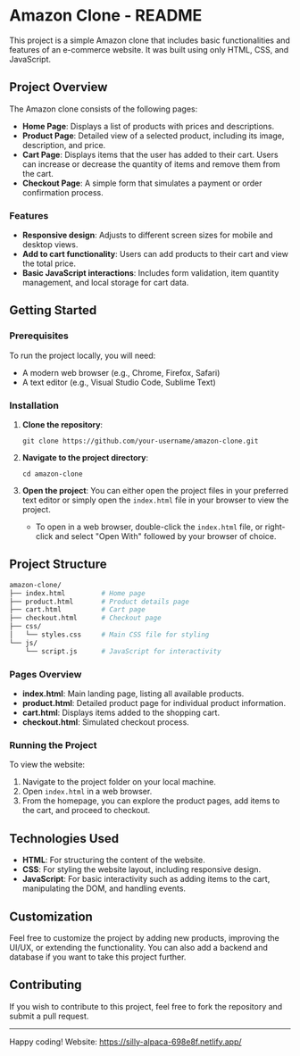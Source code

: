 # Amazon Clone - README

This project is a simple Amazon clone that includes basic functionalities and features of an e-commerce website. It was built using only HTML, CSS, and JavaScript.

## Project Overview

The Amazon clone consists of the following pages:
- **Home Page**: Displays a list of products with prices and descriptions.
- **Product Page**: Detailed view of a selected product, including its image, description, and price.
- **Cart Page**: Displays items that the user has added to their cart. Users can increase or decrease the quantity of items and remove them from the cart.
- **Checkout Page**: A simple form that simulates a payment or order confirmation process.

### Features
- **Responsive design**: Adjusts to different screen sizes for mobile and desktop views.
- **Add to cart functionality**: Users can add products to their cart and view the total price.
- **Basic JavaScript interactions**: Includes form validation, item quantity management, and local storage for cart data.

## Getting Started

### Prerequisites

To run the project locally, you will need:
- A modern web browser (e.g., Chrome, Firefox, Safari)
- A text editor (e.g., Visual Studio Code, Sublime Text)

### Installation

1. **Clone the repository**:
    ```
    git clone https://github.com/your-username/amazon-clone.git
    ```

2. **Navigate to the project directory**:
    ```
    cd amazon-clone
    ```

3. **Open the project**:
    You can either open the project files in your preferred text editor or simply open the `index.html` file in your browser to view the project.

    - To open in a web browser, double-click the `index.html` file, or right-click and select "Open With" followed by your browser of choice.

## Project Structure

```bash
amazon-clone/
├── index.html         # Home page
├── product.html       # Product details page
├── cart.html          # Cart page
├── checkout.html      # Checkout page
├── css/
│   └── styles.css     # Main CSS file for styling
└── js/
    └── script.js      # JavaScript for interactivity
```

### Pages Overview
- **index.html**: Main landing page, listing all available products.
- **product.html**: Detailed product page for individual product information.
- **cart.html**: Displays items added to the shopping cart.
- **checkout.html**: Simulated checkout process.

### Running the Project

To view the website:
1. Navigate to the project folder on your local machine.
2. Open `index.html` in a web browser.
3. From the homepage, you can explore the product pages, add items to the cart, and proceed to checkout.

## Technologies Used

- **HTML**: For structuring the content of the website.
- **CSS**: For styling the website layout, including responsive design.
- **JavaScript**: For basic interactivity such as adding items to the cart, manipulating the DOM, and handling events.

## Customization

Feel free to customize the project by adding new products, improving the UI/UX, or extending the functionality. You can also add a backend and database if you want to take this project further.

## Contributing

If you wish to contribute to this project, feel free to fork the repository and submit a pull request.

---

Happy coding!
Website: https://silly-alpaca-698e8f.netlify.app/

